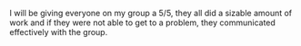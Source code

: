 I will be giving everyone on my group a 5/5, they all did a sizable amount of work and if they were not able to get to a problem,
they communicated effectively with the group.

